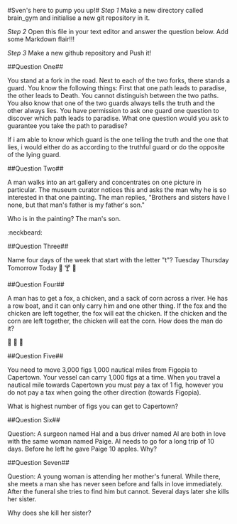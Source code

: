 #Sven's here to pump you up!#
*Step 1* Make a new directory called brain_gym and initialise a new git repository in it.

*Step 2* Open this file in your text editor and answer the question below. Add some Markdown flair!!!

*Step 3* Make a new github repository and Push it!

##Question One##

You stand at a fork in the road. Next to each of the two forks, there stands a guard. You know the following things: First that one path leads to paradise, the other leads to Death. You cannot distinguish between the two paths. You also know that one of the two guards always tells the truth and the other always lies. You have permission to ask one guard one question to discover which path leads to paradise. What one question would you ask to guarantee you take the path to paradise?

If i am able to know which guard is the one telling the truth and the one that lies, i would either do as according to the truthful guard or do the opposite of the lying guard.

##Question Two##

A man walks into an art gallery and concentrates on one picture in particular. The museum curator notices this and asks the man why he is so interested in that one painting. The man replies, "Brothers and sisters have I none, but that man's father is my father's son."

Who is in the painting?
The man's son.

:neckbeard:

##Question Three##

Name four days of the week that start with the letter "t"?
 Tuesday Thursday Tomorrow Today
🍔 🍸 🍺

##Question Four##

A man has to get a fox, a chicken, and a sack of corn across a river. He has a row boat, and it can only carry him and one other thing. If the fox and the chicken are left together, the fox will eat the chicken. If the chicken and the corn are left together, the chicken will eat the corn. How does the man do it?

🐔 🐺 🌽

##Question Five##

You need to move 3,000 figs 1,000 nautical miles from Figopia to Capertown. Your vessel can carry 1,000 figs at a time. When you travel a nautical mile towards Capertown you must pay a tax of 1 fig, however you do not pay a tax when going the other direction (towards Figopia).

What is highest number of figs you can get to Capertown?

##Question Six##

Question: A surgeon named Hal and a bus driver named Al are both in love with the same woman named Paige. Al needs to go for a long trip of 10 days. Before he left he gave Paige 10 apples. Why?

##Question Seven##

Question: A young woman is attending her mother's funeral. While there, she meets a man she has never seen before and falls in love immediately. After the funeral she tries to find him but cannot. Several days later she kills her sister.

Why does she kill her sister?